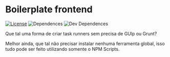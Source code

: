 # Boilerplate frontend
[![License](https://img.shields.io/badge/licence-MIT-blue.svg)](LICENSE)  ![Dependences](https://david-dm.org/kirmayrtomaz/boilerplate-frontend.svg) ![Dev Dependences](https://david-dm.org/kirmayrtomaz/boilerplate-frontend/dev-status.svg)


Que tal uma forma de criar task runners sem precisa de GUlp ou Grunt?

Melhor ainda, que tal não precisar instalar nenhuma ferramenta global, isso tudo pode ser feito utilizando somente o NPM Scripts.

